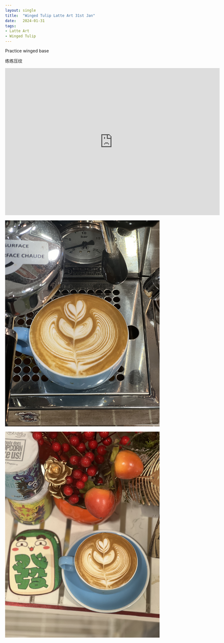 ```yaml
---
layout: single
title:  "Winged Tulip Latte Art 31st Jan"
date:   2024-01-31
tags:
- Latte Art
- Winged Tulip
---
```



Practice winged base

练练压纹



<div class="embed-container">
  <iframe
      src="https://www.youtube.com/embed/RjDJDsXANLY"
      width="700"
      height="480"
      frameborder="0"
      allowfullscreen="true">
  </iframe>
</div>


![](/assets/img/2024/01/31/IMG_2861.jpg)

![](/assets/img/2024/01/31/IMG_2863.jpg)

